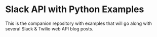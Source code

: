 # Slack API with Python Examples
This is the companion repository with examples that will go along with
several Slack & Twilio web API blog posts.
